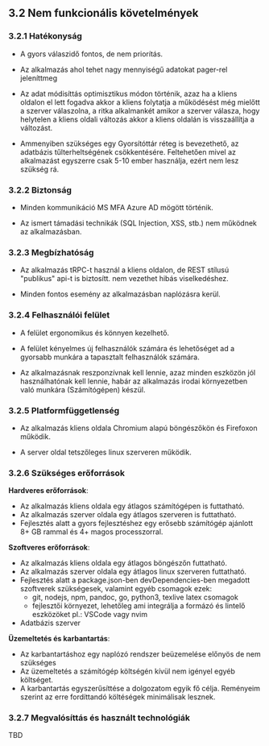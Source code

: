 ## 3.2 Nem funkcionális követelmények

### 3.2.1 Hatékonyság

- A gyors válaszidő fontos, de nem priorítás.

- Az alkalmazás ahol tehet nagy mennyiségű adatokat pager-rel jeleníttmeg    

- Az adat módisíttás optimisztikus módon történik, azaz ha a kliens oldalon el lett fogadva akkor a kliens folytatja a működésést még mielőtt a szerver válaszolna, a ritka alkalmankét amikor a szerver válasza, hogy helytelen a kliens oldali változás akkor a kliens oldalán is visszaállítja a változást.   

- Ammenyiben szükséges egy Gyorsítóttár réteg is bevezethető, az  adatbázis tűlterheltségének csökkentésére. Feltehetően mivel az alkalmazást egyszerre csak 5-10 ember használja, ezért nem lesz szükség rá.  

### 3.2.2 Biztonság

- Minden kommunikáció MS MFA Azure AD mögött történik.  

- Az ismert támadási technikák (SQL Injection, XSS, stb.)  nem működnek az alkalmazásban.  


### 3.2.3 Megbízhatóság

- Az alkalmazás tRPC-t használ a kliens oldalon, de REST stílusú "publikus" api-t is biztosítt. nem vezethet hibás viselkedéshez.  

- Minden fontos esemény az alkalmazásban naplózásra kerül.  


### 3.2.4 Felhasználói felület

- A felület ergonomikus és könnyen kezelhető.  

- A felület kényelmes új felhasználók számára és lehetőséget ad a gyorsabb munkára a tapasztalt felhasználók számára.  

- Az alkalmazásnak reszponzívnak kell lennie, azaz minden eszközön jól használhatónak kell lennie, habár az alkalmazás irodai környezetben való munkára (Számítógépen) készül.  

### 3.2.5 Platformfüggetlenség

- Az alkalmazás kliens oldala Chromium alapú böngészőkön és Firefoxon működik.  

- A server oldal tetszőleges linux szerveren működik.  

### 3.2.6 Szükséges erőforrások

**Hardveres erőforrások**:  


- Az alkalmazás kliens oldala egy átlagos számítógépen is futtatható.  
- Az alkalmazás szerver oldala egy átlagos szerveren is futtatható.  
- Fejlesztés alatt a gyors fejlesztéshez egy erősebb számítógép ajánlott 8+ GB rammal és 4+ magos processzorral.  

**Szoftveres erőforrások**:  


- Az alkalmazás kliens oldala egy átlagos böngészőn futtatható.   
- Az alkalmazás szerver oldala egy átlagos linux szerveren futtatható.   
- Fejlesztés alatt a package.json-ben devDependencies-ben megadott szoftverek szükségesek, valamint egyéb csomagok ezek:   
  - git, nodejs, npm, pandoc, go, python3, texlive latex csomagok    
  - fejlesztői környezet, lehetőleg ami integrálja a formázó és lintelő eszközöket pl.: VSCode vagy nvim   
- Adatbázis szerver

**Üzemeltetés és karbantartás**:  


- Az karbantartáshoz egy naplózó rendszer beüzemelése előnyös de nem szükséges
- Az üzemeltetés a számítógép költségén kívül nem igényel egyéb költséget.  
- A karbantartás egyszerűsíttése a dolgozatom egyik fő célja. Reményeim szerint az erre fordíttandó költéségek minimálisak lesznek.  

### 3.2.7 Megvalósíttás és használt technológiák


TBD



